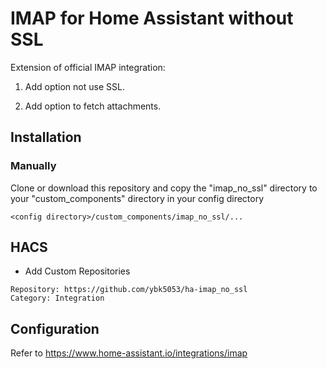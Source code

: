 # IMAP for Home Assistant without SSL

Extension of official IMAP integration:

1. Add option not use SSL.

2. Add option to fetch attachments.

## Installation

### Manually

Clone or download this repository and copy the "imap_no_ssl" directory to your "custom_components" directory in your config directory

```<config directory>/custom_components/imap_no_ssl/...```

## HACS

- Add Custom Repositories

```text
Repository: https://github.com/ybk5053/ha-imap_no_ssl
Category: Integration
```

## Configuration

Refer to <https://www.home-assistant.io/integrations/imap>
